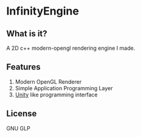 # InfinityEngine

## What is it?
A 2D c++ modern-opengl rendering engine I made.

## Features
1. Modern OpenGL Renderer
2. Simple Application Programming Layer
3. [Unity](https://unity.com/) like programming interface

## License
GNU GLP
